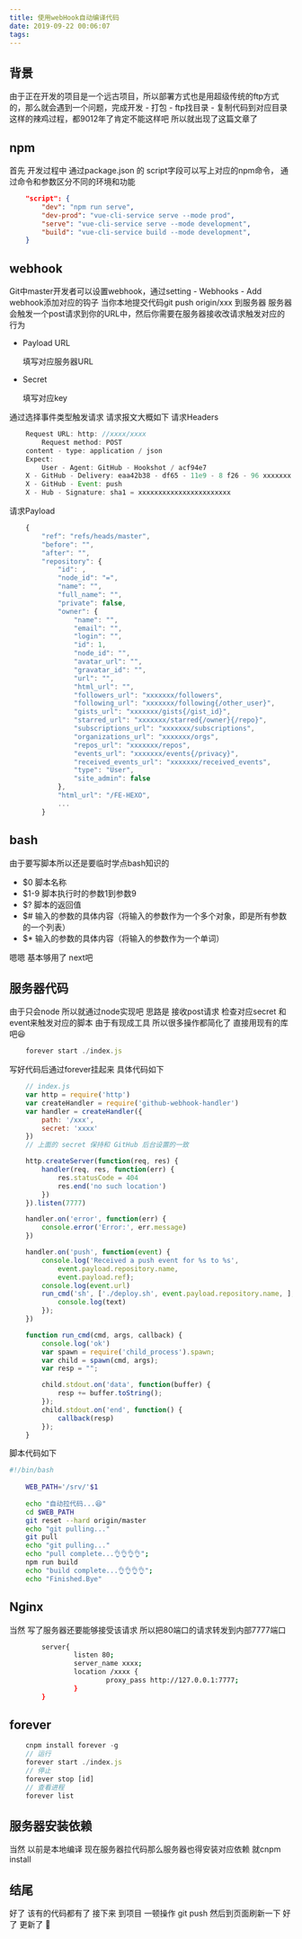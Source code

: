 ```yaml
---
title: 使用webHook自动编译代码
date: 2019-09-22 00:06:07
tags:
---
```


## 背景

由于正在开发的项目是一个远古项目，所以部署方式也是用超级传统的ftp方式的，那么就会遇到一个问题，完成开发 - 打包 - ftp找目录 - 复制代码到对应目录 这样的辣鸡过程，都9012年了肯定不能这样吧 所以就出现了这篇文章了

## npm

首先 开发过程中 通过package.json 的 script字段可以写上对应的npm命令， 通过命令和参数区分不同的环境和功能

``` json
    "script": {
        "dev": "npm run serve",
        "dev-prod": "vue-cli-service serve --mode prod",
        "serve": "vue-cli-service serve --mode development",
        "build": "vue-cli-service build --mode development",
    }
```

## webhook

Git中master开发者可以设置webhook，通过setting - Webhooks - Add webhook添加对应的钩子
当你本地提交代码git push origin/xxx 到服务器 服务器会触发一个post请求到你的URL中，然后你需要在服务器接收改请求触发对应的行为

* Payload URL

    填写对应服务器URL

* Secret

    填写对应key

通过选择事件类型触发请求
请求报文大概如下
请求Headers

``` javascript
    Request URL: http: //xxxx/xxxx
        Request method: POST
    content - type: application / json
    Expect:
        User - Agent: GitHub - Hookshot / acf94e7
    X - GitHub - Delivery: eaa42b38 - df65 - 11e9 - 8 f26 - 96 xxxxxxx
    X - GitHub - Event: push
    X - Hub - Signature: sha1 = xxxxxxxxxxxxxxxxxxxxxxx
```

请求Payload

``` javascript
    {
        "ref": "refs/heads/master",
        "before": "",
        "after": "",
        "repository": {
            "id": ,
            "node_id": "=",
            "name": "",
            "full_name": "",
            "private": false,
            "owner": {
                "name": "",
                "email": "",
                "login": "",
                "id": 1,
                "node_id": "",
                "avatar_url": "",
                "gravatar_id": "",
                "url": "",
                "html_url": "",
                "followers_url": "xxxxxxx/followers",
                "following_url": "xxxxxxx/following{/other_user}",
                "gists_url": "xxxxxxx/gists{/gist_id}",
                "starred_url": "xxxxxxx/starred{/owner}{/repo}",
                "subscriptions_url": "xxxxxxx/subscriptions",
                "organizations_url": "xxxxxxx/orgs",
                "repos_url": "xxxxxxx/repos",
                "events_url": "xxxxxxx/events{/privacy}",
                "received_events_url": "xxxxxxx/received_events",
                "type": "User",
                "site_admin": false
            },
            "html_url": "/FE-HEXO",
            ...
        }
```

## bash
由于要写脚本所以还是要临时学点bash知识的 
+ $0
        脚本名称
+ $1-9
        脚本执行时的参数1到参数9
+ $?
        脚本的返回值
+ $#
        输入的参数的具体内容（将输入的参数作为一个多个对象，即是所有参数的一个列表）
+ $*
        输入的参数的具体内容（将输入的参数作为一个单词）

嗯嗯 基本够用了 next吧
## 服务器代码

由于只会node 所以就通过node实现吧 
思路是 接收post请求 检查对应secret 和 event来触发对应的脚本
由于有现成工具 所以很多操作都简化了 直接用现有的库吧😆
``` javascript
    forever start ./index.js
```
写好代码后通过forever挂起来
具体代码如下

``` javascript
    // index.js
    var http = require('http')
    var createHandler = require('github-webhook-handler')
    var handler = createHandler({
        path: '/xxx',
        secret: 'xxxx'
    })
    // 上面的 secret 保持和 GitHub 后台设置的一致

    http.createServer(function(req, res) {
        handler(req, res, function(err) {
            res.statusCode = 404
            res.end('no such location')
        })
    }).listen(7777)

    handler.on('error', function(err) {
        console.error('Error:', err.message)
    })

    handler.on('push', function(event) {
        console.log('Received a push event for %s to %s',
            event.payload.repository.name,
            event.payload.ref);
        console.log(event.url)
        run_cmd('sh', ['./deploy.sh', event.payload.repository.name, ], function(text) {
            console.log(text)
        });
    })

    function run_cmd(cmd, args, callback) {
        console.log('ok')
        var spawn = require('child_process').spawn;
        var child = spawn(cmd, args);
        var resp = "";

        child.stdout.on('data', function(buffer) {
            resp += buffer.toString();
        });
        child.stdout.on('end', function() {
            callback(resp)
        });
    }
```
脚本代码如下 
``` bash
#!/bin/bash
    
    WEB_PATH='/srv/'$1
    
    echo "自动拉代码...😆"
    cd $WEB_PATH
    git reset --hard origin/master
    echo "git pulling..."
    git pull
    echo "git pulling..."
    echo "pull complete...👌👌👌👌";
    npm run build
    echo "build complete...👌👌👌👌";
    echo "Finished.Bye"
```

## Nginx
当然 写了服务器还要能够接受该请求 所以把80端口的请求转发到内部7777端口
``` bash
        server{
                listen 80;
                server_name xxxx;
                location /xxxx {
                        proxy_pass http://127.0.0.1:7777;
                }
        }
```

## forever
```javascript
    cnpm install forever -g
    // 运行
    forever start ./index.js
    // 停止
    forever stop [id]
    // 查看进程
    forever list
```

## 服务器安装依赖
当然 以前是本地编译 现在服务器拉代码那么服务器也得安装对应依赖 就cnpm install

## 结尾
好了 该有的代码都有了 接下来 到项目 一顿操作 git push 然后到页面刷新一下
好了 更新了 🙆